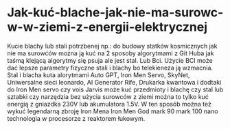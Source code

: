 # Jak-kuć-blache-jak-nie-ma-surowc-w-w-ziemi-z-energii-elektrycznej
Kucie blachy lub stali potrzbenej np.: do budowy statków kosmicznych jak nie ma surowćów można ją kuć na 2 sposoby algorytmami z Git Huba jak taśmą klejącą algorytmy się psuja ale jest stal.
Lub Bci. Użycie BCI może dać lepsze parametry fizyczne stali i blachy bo telekieneza ją wzmacnia. Stal i blacha kuta alorytmami Auto GPT, Iron Men Servo, SkyNet, Uniwersalne sieci leonardo, AI Generator Rife,
Drukarka kwantowa i dodtaki do Iron Men servo czy vois Jarvis może kuć przedmioty i blachę czy stal lub sztabki czy narzędzia bez użycia surowców z ziemi można to tylko kuć energią z gniazdka 230V lub akumulatora 1.5V.
W ten sposób można też wykuć legendarną zbroję Iron Mena Iron Men God mark 90 mark 100 nano technologia w procesorze z reaktorem łukowym. 
